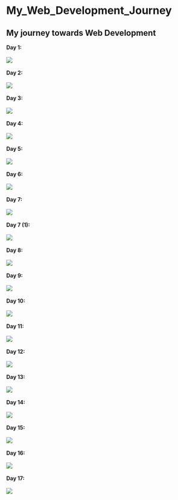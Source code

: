 # My_Web_Development_Journey
## My journey towards Web Development<br>
<b>Day 1:</b>
<br><br>
<img src="Screenshots/Day1.png"><br><br>
<b>Day 2:</b>
<br><br>
<img src="Screenshots/Day2.png">
<br><br>
<b>Day 3:</b>
<br><br>
<img src="Screenshots/Day3.png">
<br><br>
<b>Day 4:</b>
<br><br>
<img src="Screenshots/Day4.png">
<br><br>
<b>Day 5:</b>
<br><br>
<img src="Screenshots/Day5.png">
<br><br>
<b>Day 6:</b>
<br><br>
<img src="Screenshots/Day6.png">
<br><br>
<b>Day 7:</b>
<br><br>
<img src="Screenshots/Day7.png">
<br><br>
<b>Day 7 (1):</b>
<br><br>
<img src="Screenshots/Day7 (1).png">
<br><br>
<b>Day 8:</b>
<br><br>
<img src="Screenshots/Day8.png">
<br><br>
<b>Day 9:</b>
<br><br>
<img src="Screenshots/Day9.png">
<br><br>
<b>Day 10:</b>
<br><br>
<img src="Screenshots/Day10.png">
<br><br>
<b>Day 11:</b>
<br><br>
<img src="Screenshots/Day11.png">
<br><br>
<b>Day 12:</b>
<br><br>
<img src="Screenshots/Day12.png">
<br><br>
<b>Day 13:</b>
<br><br>
<img src="Screenshots/Day13.png">
<br><br>
<b>Day 14:</b>
<br><br>
<img src="Screenshots/Day14.png">
<br><br>
<b>Day 15:</b>
<br><br>
<img src="Screenshots/Day15.png">
<br><br>
<b>Day 16:</b>
<br><br>
<img src="Screenshots/Day16.gif">
<br><br>
<b>Day 17:</b>
<br><br>
<img src="Screenshots/Day17.gif">
